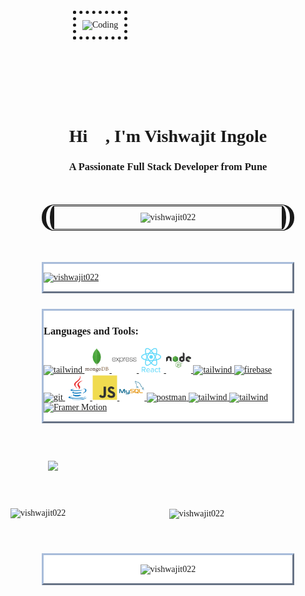 <html>
<head>
    <meta charset="UTF-8">
    <meta name="viewport" content="width=device-width, initial-scale=1.0">
    <link rel="preconnect" href="https://fonts.googleapis.com">
    <link rel="preconnect" href="https://fonts.gstatic.com" crossorigin>
    <link href="https://fonts.googleapis.com/css2?family=Borel&display=swap" rel="stylesheet">
    <link rel="preconnect" href="https://fonts.googleapis.com">
    <link rel="preconnect" href="https://fonts.gstatic.com" crossorigin>
    <link href="https://fonts.googleapis.com/css2?family=Borel&family=Edu+SA+Beginner:wght@600&display=swap" rel="stylesheet">
</head>
<body>
    <div class="container" style="background-color:b9cfe0;
margin:50 px;
font-family: 'Borel', cursive;
  max-width: 100%;
  height: auto;">
        <img class="craze" style="text-align:center;margin: 100px;
  width: auto;
text-align:center;
  padding: 10px;
  border: 5px dotted;" alt="Coding" src="https://media.tenor.com/NOYF3f82b_gAAAAC/programmer.gif" width="100%" style=" display: block;
  margin-left: auto;
  margin-right: auto;
  ">
        <h1 class="normal" style="font-family: 'Borel', cursive;
font-family: 'Edu SA Beginner', cursive;
}" align="center">Hi 👋, I'm Vishwajit Ingole</h1>
        <h3 align="center">A Passionate Full Stack Developer from Pune</h3>
        <div>
            <p class="view_count" style=" margin: 50px;
 padding: 10px;
border-radius: 20px;
border-left-width: 20px;
border-right-width: 20px;
border-length:0px;
 border-style: double;
 text-align:center;
  " align="left"> <img src="https://komarev.com/ghpvc/?username=vishwajit022&label=Profile%20views&color=0e75b6&style=flat" alt="vishwajit022" /> </p>
        </div>
        <div class="sub-container" style="background-color:white;
border: outset #a8bcda;
margin: 25px 50px;
border-length:60px;
text-align:center;">
            <p align="left">
                <a href="https://github.com/ryo-ma/github-profile-trophy"><img src="https://github-profile-trophy.vercel.app/?username=vishwajit022" alt="vishwajit022" /></a>
            </p>
        </div>
        <p align="left">
        </p>
        <div class="sub-container" style="background-color:white;
border: outset #a8bcda;
margin: 25px 50px;
border-length:60px;
text-align:center;">
            <h3 align="left">Languages and Tools:</h3>
            <p align="left">
                <a href="https://threejs.org/" target="_blank" rel="noreferrer"> <img src="https://encrypted-tbn0.gstatic.com/images?q=tbn:ANd9GcSaZbYD8rScPcr0XgPlEzR6AVH9D2xFcrGsSA&usqp=CAU"
                        alt="tailwind" width="40" height="40" /> </a>
                <a href="https://www.mongodb.com/" target="_blank" rel="noreferrer"> <img src="https://raw.githubusercontent.com/devicons/devicon/master/icons/mongodb/mongodb-original-wordmark.svg" alt="mongodb" width="40" height="40" /> </a>
                <a href="https://expressjs.com" target="_blank" rel="noreferrer"> <img src="https://raw.githubusercontent.com/devicons/devicon/master/icons/express/express-original-wordmark.svg" alt="express" width="40" height="40" /> </a>
                <a href="https://reactjs.org/" target="_blank" rel="noreferrer"> <img src="https://raw.githubusercontent.com/devicons/devicon/master/icons/react/react-original-wordmark.svg" alt="react" width="40" height="40" /> </a>
                <a href="https://nodejs.org" target="_blank" rel="noreferrer"> <img src="https://raw.githubusercontent.com/devicons/devicon/master/icons/nodejs/nodejs-original-wordmark.svg" alt="nodejs" width="40" height="40" /> </a>
                <a href="https://react-redux.js.org/" target="_blank" rel="noreferrer"> <img src="https://react-redux.js.org/img/redux-logo-landscape.png" alt="tailwind" width="40" height="40"  /> </a>
                <a href="https://firebase.google.com/" target="_blank" rel="noreferrer"> <img src="https://www.vectorlogo.zone/logos/firebase/firebase-icon.svg" alt="firebase" width="40" height="40" /> </a>
                <a href="https://git-scm.com/" target="_blank" rel="noreferrer"> <img src="https://www.vectorlogo.zone/logos/git-scm/git-scm-icon.svg" alt="git" width="40" height="40" /> </a>
                <a href="https://www.java.com" target="_blank" rel="noreferrer"> <img src="https://raw.githubusercontent.com/devicons/devicon/master/icons/java/java-original.svg" alt="java" width="40" height="40" /> </a>
                <a href="https://developer.mozilla.org/en-US/docs/Web/JavaScript" target="_blank" rel="noreferrer">
                    <img src="https://raw.githubusercontent.com/devicons/devicon/master/icons/javascript/javascript-original.svg" alt="javascript" width="40" height="40" /> </a>
                <a href="https://www.mysql.com/" target="_blank" rel="noreferrer"> <img src="https://raw.githubusercontent.com/devicons/devicon/master/icons/mysql/mysql-original-wordmark.svg" alt="mysql" width="40" height="40" /> </a>
                <a href="https://postman.com" target="_blank" rel="noreferrer"> <img src="https://www.vectorlogo.zone/logos/getpostman/getpostman-icon.svg" alt="postman" width="40" height="40" /> </a>
                <a href="https://tailwindcss.com/" target="_blank" rel="noreferrer"> <img src="https://www.vectorlogo.zone/logos/tailwindcss/tailwindcss-icon.svg" alt="tailwind" width="40" height="40" /> </a>
                <a href="https://gsap.com/" target="_blank" rel="noreferrer"> <img src="https://cdn.worldvectorlogo.com/logos/gsap-greensock.svg" alt="tailwind" width="40" height="40" /> </a>
                <a href="https://www.framer.com/motion/" target="_blank" rel="noreferrer"> <img src="https://encrypted-tbn0.gstatic.com/images?q=tbn:ANd9GcTXZwoiMCA5vybwYZyXJ-p1e7HkKWDjoTGVGQ&usqp=CAU"
                        alt="Framer Motion" width="40" height="40"  /> </a>
            </p>
        </div>
        <div class="eksath" style=" margin: 50px;
  width: 900px;
align:center;
  padding: 10px;
  display:flex;">
            <img class="withheadphone" autoplay src="https://media3.giphy.com/media/qgQUggAC3Pfv687qPC/giphy.gif?cid=6c09b952whyi6b4c2gkk8rax6edeb6g2orvyxpg004nx3fmm&ep=v1_internal_gif_by_id&rid=giphy.gif&ct=g">
        </div>
        <div class="black" style="border: outset #black;">
            <div class="center" style="text-align:center;">
                <p><img align="left" src="https://github-readme-stats.vercel.app/api/top-langs?username=vishwajit022&show_icons=true&locale=en&layout=compact" alt="vishwajit022" /></p>
                <p>&nbsp;<img align="center" src="https://github-readme-stats.vercel.app/api?username=vishwajit022&show_icons=true&locale=en" alt="vishwajit022" /></p>
            </div>
            <br>
            <div class="sub-container" style="background-color:white;
border: outset #a8bcda;
margin: 25px 50px;
border-length:60px;
text-align:center;">
                <p><img align="center" src="https://github-readme-streak-stats.herokuapp.com/?user=vishwajit022&" alt="vishwajit022" /></p>
            </div>
        </div>
</body>
</html>
